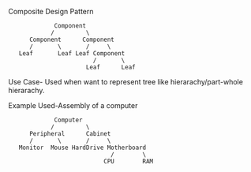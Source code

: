 Composite Design Pattern

                 Component
                /         \
          Component      Component
          /       \       /     \
       Leaf       Leaf Leaf Component
                            /       \
                          Leaf      Leaf  

Use Case- Used when want to represent tree like hierarachy/part-whole hierarachy.


Example Used-Assembly of a computer

                 Computer
                /         \
          Peripheral      Cabinet
          /       \       /     \
       Monitor  Mouse HardDrive Motherboard
                                 /        \
                               CPU        RAM  
